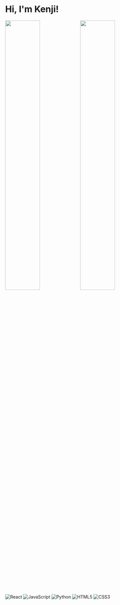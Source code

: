 # Hi, I'm Kenji!

<img align='left' width='47%' src='https://github-readme-stats.vercel.app/api?username=kenjigr&hide=stars&theme=tokyonight'/>

<img align='left' width='47%' src='https://github-readme-stats.vercel.app/api/top-langs/?username=kenjigr&layout=compact&theme=tokyonight'/>

![React](https://img.shields.io/badge/react-%2320232a.svg?style=for-the-badge&logo=react&logoColor=%2361DAFB)
![JavaScript](https://img.shields.io/badge/javascript-%23323330.svg?style=for-the-badge&logo=javascript&logoColor=%23F7DF1E)
![Python](https://img.shields.io/badge/python-3670A0?style=for-the-badge&logo=python&logoColor=ffdd54)
![HTML5](https://img.shields.io/badge/html5-%23E34F26.svg?style=for-the-badge&logo=html5&logoColor=white)
![CSS3](https://img.shields.io/badge/css3-%231572B6.svg?style=for-the-badge&logo=css3&logoColor=white)
